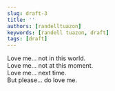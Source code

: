 ```yaml
---
slug: draft-3
title: ''
authors: [randelltuazon]
keywords: [randell tuazon, draft]
tags: [draft]
---
```


Love me... not in this world. <br/>
Love me... not at this moment. <br/>
Love me... next time. <br/>
But please... do love me. <br/>
